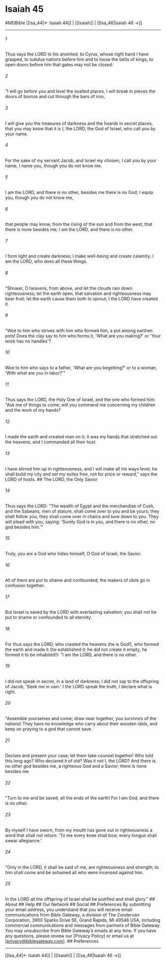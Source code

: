 # Isaiah 45
#MDBible
[[Isa_44|← Isaiah 44]] | [[Isaiah]] | [[Isa_46|Isaiah 46 →]]

***






###### 1 


Thus says the LORD to his anointed, to Cyrus, whose right hand I have grasped, to subdue nations before him and to loose the belts of kings, to open doors before him that gates may not be closed: 





###### 2 


"I will go before you and level the exalted places, I will break in pieces the doors of bronze and cut through the bars of iron, 





###### 3 


I will give you the treasures of darkness and the hoards in secret places, that you may know that it is I, the LORD, the God of Israel, who call you by your name. 





###### 4 


For the sake of my servant Jacob, and Israel my chosen, I call you by your name, I name you, though you do not know me. 





###### 5 


I am the LORD, and there is no other, besides me there is no God; I equip you, though you do not know me, 





###### 6 


that people may know, from the rising of the sun and from the west, that there is none besides me; I am the LORD, and there is no other. 





###### 7 


I form light and create darkness; I make well-being and create calamity; I am the LORD, who does all these things. 





###### 8 


"Shower, O heavens, from above, and let the clouds rain down righteousness; let the earth open, that salvation and righteousness may bear fruit; let the earth cause them both to sprout; I the LORD have created it. 





###### 9 


"Woe to him who strives with him who formed him, a pot among earthen pots! Does the clay say to him who forms it, 'What are you making?' or 'Your work has no handles'? 





###### 10 


Woe to him who says to a father, 'What are you begetting?' or to a woman, 'With what are you in labor?'" 





###### 11 


Thus says the LORD, the Holy One of Israel, and the one who formed him: "Ask me of things to come; will you command me concerning my children and the work of my hands? 





###### 12 


I made the earth and created man on it; it was my hands that stretched out the heavens, and I commanded all their host. 





###### 13 


I have stirred him up in righteousness, and I will make all his ways level; he shall build my city and set my exiles free, not for price or reward," says the LORD of hosts. ## The LORD, the Only Savior 





###### 14 


Thus says the LORD: "The wealth of Egypt and the merchandise of Cush, and the Sabeans, men of stature, shall come over to you and be yours; they shall follow you; they shall come over in chains and bow down to you. They will plead with you, saying: 'Surely God is in you, and there is no other, no god besides him.'" 





###### 15 


Truly, you are a God who hides himself, O God of Israel, the Savior. 





###### 16 


All of them are put to shame and confounded; the makers of idols go in confusion together. 





###### 17 


But Israel is saved by the LORD with everlasting salvation; you shall not be put to shame or confounded to all eternity. 





###### 18 


For thus says the LORD, who created the heavens (he is God!), who formed the earth and made it (he established it; he did not create it empty, he formed it to be inhabited!): "I am the LORD, and there is no other. 





###### 19 


I did not speak in secret, in a land of darkness; I did not say to the offspring of Jacob, 'Seek me in vain.' I the LORD speak the truth; I declare what is right. 





###### 20 


"Assemble yourselves and come; draw near together, you survivors of the nations! They have no knowledge who carry about their wooden idols, and keep on praying to a god that cannot save. 





###### 21 


Declare and present your case; let them take counsel together! Who told this long ago? Who declared it of old? Was it not I, the LORD? And there is no other god besides me, a righteous God and a Savior; there is none besides me. 





###### 22 


"Turn to me and be saved, all the ends of the earth! For I am God, and there is no other. 





###### 23 


By myself I have sworn; from my mouth has gone out in righteousness a word that shall not return: 'To me every knee shall bow, every tongue shall swear allegiance.' 





###### 24 


"Only in the LORD, it shall be said of me, are righteousness and strength; to him shall come and be ashamed all who were incensed against him. 





###### 25 


In the LORD all the offspring of Israel shall be justified and shall glory." ## About ## Help ## Our Network ## Social ## Preferences By submitting your email address, you understand that you will receive email communications from Bible Gateway, a division of The Zondervan Corporation, 3900 Sparks Drive SE, Grand Rapids, MI 49546 USA, including commercial communications and messages from partners of Bible Gateway. You may unsubscribe from Bible Gateway&rsquo;s emails at any time. If you have any questions, please review our [Privacy Policy] or email us at [privacy@biblegateway.com]. ## Preferences

***

[[Isa_44|← Isaiah 44]] | [[Isaiah]] | [[Isa_46|Isaiah 46 →]]
